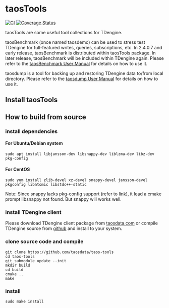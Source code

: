 # taosTools

[![CI](https://github.com/taosdata/taos-tools/actions/workflows/cmake.yml/badge.svg)](https://github.com/taosdata/taos-tools/actions/workflows/cmake.yml)
[![Coverage Status](https://coveralls.io/repos/github/taosdata/taos-tools/badge.svg?branch=develop)](https://coveralls.io/github/taosdata/taos-tools?branch=develop)

taosTools are some useful tool collections for TDengine.

taosBenchmark (once named taosdemo) can be used to stress test TDengine
 for full-featured writes, queries, subscriptions, etc. In 2.4.0.7 and early release, taosBenchmark is distributed within taosTools package. In later release, taosBenchmark will be included within TDengine again.  Please refer to
 the [taosBenchmark User Manual](https://github.com/taosdata/taos-tools/blob/develop/taosbenchmark-user-manual.md)
 for details on how to use it.

taosdump is a tool for backing up and restoring TDengine data to/from local directory.
 Please refer to the [taosdump User Manual](https://github.com/taosdata/taos-tools/blob/develop/taosdump-user-manual.md)
 for details on how to use it.

## Install taosTools

<ul id="taos-tools" class="package-list"></ul>

## How to build from source

### install dependencies

#### For Ubuntu/Debian system

```
sudo apt install libjansson-dev libsnappy-dev liblzma-dev libz-dev pkg-config
```

#### For CentOS

```
sudo yum install zlib-devel xz-devel snappy-devel jansson-devel pkgconfig libatomic libstdc++-static
```

Note: Since snappy lacks pkg-config support (refer to [link](https://github.com/google/snappy/pull/86)),
 it lead a cmake prompt libsnappy not found. But snappy will works well.

### install TDengine client

Please download TDengine client package from [taosdata.com](https://www.taosdata.com/cn/all-downloads/)
 or compile TDengine source from [github](github.com/taosdata/TDengine)
 and install to your system.

### clone source code and compile

```
git clone https://github.com/taosdata/taos-tools
cd taos-tools
git submodule update --init
mkdir build
cd build
cmake ..
make
```

### install

```
sudo make install
```

<script src="/wp-includes/js/quick-start.js?v=1"></script>

